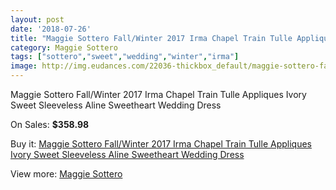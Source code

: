 ```yaml
---
layout: post
date: '2018-07-26'
title: "Maggie Sottero Fall/Winter 2017 Irma Chapel Train Tulle Appliques Ivory Sweet Sleeveless Aline Sweetheart Wedding Dress"
category: Maggie Sottero
tags: ["sottero","sweet","wedding","winter","irma"]
image: http://img.eudances.com/22036-thickbox_default/maggie-sottero-fall-winter-2017-irma-chapel-train-tulle-appliques-ivory-sweet-sleeveless-aline-sweetheart-wedding-dress.jpg
---
```

Maggie Sottero Fall/Winter 2017 Irma Chapel Train Tulle Appliques Ivory Sweet Sleeveless Aline Sweetheart Wedding Dress

On Sales: **$358.98**
<a href="https://www.eudances.com/en/maggie-sottero/7063-maggie-sottero-fall-winter-2017-irma-chapel-train-tulle-appliques-ivory-sweet-sleeveless-aline-sweetheart-wedding-dress.html"><amp-img layout="responsive" width="600" height="600" src="//img.eudances.com/22036-thickbox_default/maggie-sottero-fall-winter-2017-irma-chapel-train-tulle-appliques-ivory-sweet-sleeveless-aline-sweetheart-wedding-dress.jpg" alt="Maggie Sottero Fall/Winter 2017 Irma Chapel Train Tulle Appliques Ivory Sweet Sleeveless Aline Sweetheart Wedding Dress 0" /></a>
<a href="https://www.eudances.com/en/maggie-sottero/7063-maggie-sottero-fall-winter-2017-irma-chapel-train-tulle-appliques-ivory-sweet-sleeveless-aline-sweetheart-wedding-dress.html"><amp-img layout="responsive" width="600" height="600" src="//img.eudances.com/22043-thickbox_default/maggie-sottero-fall-winter-2017-irma-chapel-train-tulle-appliques-ivory-sweet-sleeveless-aline-sweetheart-wedding-dress.jpg" alt="Maggie Sottero Fall/Winter 2017 Irma Chapel Train Tulle Appliques Ivory Sweet Sleeveless Aline Sweetheart Wedding Dress 1" /></a>
<a href="https://www.eudances.com/en/maggie-sottero/7063-maggie-sottero-fall-winter-2017-irma-chapel-train-tulle-appliques-ivory-sweet-sleeveless-aline-sweetheart-wedding-dress.html"><amp-img layout="responsive" width="600" height="600" src="//img.eudances.com/22042-thickbox_default/maggie-sottero-fall-winter-2017-irma-chapel-train-tulle-appliques-ivory-sweet-sleeveless-aline-sweetheart-wedding-dress.jpg" alt="Maggie Sottero Fall/Winter 2017 Irma Chapel Train Tulle Appliques Ivory Sweet Sleeveless Aline Sweetheart Wedding Dress 2" /></a>
<a href="https://www.eudances.com/en/maggie-sottero/7063-maggie-sottero-fall-winter-2017-irma-chapel-train-tulle-appliques-ivory-sweet-sleeveless-aline-sweetheart-wedding-dress.html"><amp-img layout="responsive" width="600" height="600" src="//img.eudances.com/22041-thickbox_default/maggie-sottero-fall-winter-2017-irma-chapel-train-tulle-appliques-ivory-sweet-sleeveless-aline-sweetheart-wedding-dress.jpg" alt="Maggie Sottero Fall/Winter 2017 Irma Chapel Train Tulle Appliques Ivory Sweet Sleeveless Aline Sweetheart Wedding Dress 3" /></a>
<a href="https://www.eudances.com/en/maggie-sottero/7063-maggie-sottero-fall-winter-2017-irma-chapel-train-tulle-appliques-ivory-sweet-sleeveless-aline-sweetheart-wedding-dress.html"><amp-img layout="responsive" width="600" height="600" src="//img.eudances.com/22040-thickbox_default/maggie-sottero-fall-winter-2017-irma-chapel-train-tulle-appliques-ivory-sweet-sleeveless-aline-sweetheart-wedding-dress.jpg" alt="Maggie Sottero Fall/Winter 2017 Irma Chapel Train Tulle Appliques Ivory Sweet Sleeveless Aline Sweetheart Wedding Dress 4" /></a>
<a href="https://www.eudances.com/en/maggie-sottero/7063-maggie-sottero-fall-winter-2017-irma-chapel-train-tulle-appliques-ivory-sweet-sleeveless-aline-sweetheart-wedding-dress.html"><amp-img layout="responsive" width="600" height="600" src="//img.eudances.com/22039-thickbox_default/maggie-sottero-fall-winter-2017-irma-chapel-train-tulle-appliques-ivory-sweet-sleeveless-aline-sweetheart-wedding-dress.jpg" alt="Maggie Sottero Fall/Winter 2017 Irma Chapel Train Tulle Appliques Ivory Sweet Sleeveless Aline Sweetheart Wedding Dress 5" /></a>
<a href="https://www.eudances.com/en/maggie-sottero/7063-maggie-sottero-fall-winter-2017-irma-chapel-train-tulle-appliques-ivory-sweet-sleeveless-aline-sweetheart-wedding-dress.html"><amp-img layout="responsive" width="600" height="600" src="//img.eudances.com/22038-thickbox_default/maggie-sottero-fall-winter-2017-irma-chapel-train-tulle-appliques-ivory-sweet-sleeveless-aline-sweetheart-wedding-dress.jpg" alt="Maggie Sottero Fall/Winter 2017 Irma Chapel Train Tulle Appliques Ivory Sweet Sleeveless Aline Sweetheart Wedding Dress 6" /></a>
<a href="https://www.eudances.com/en/maggie-sottero/7063-maggie-sottero-fall-winter-2017-irma-chapel-train-tulle-appliques-ivory-sweet-sleeveless-aline-sweetheart-wedding-dress.html"><amp-img layout="responsive" width="600" height="600" src="//img.eudances.com/22037-thickbox_default/maggie-sottero-fall-winter-2017-irma-chapel-train-tulle-appliques-ivory-sweet-sleeveless-aline-sweetheart-wedding-dress.jpg" alt="Maggie Sottero Fall/Winter 2017 Irma Chapel Train Tulle Appliques Ivory Sweet Sleeveless Aline Sweetheart Wedding Dress 7" /></a>

Buy it: [Maggie Sottero Fall/Winter 2017 Irma Chapel Train Tulle Appliques Ivory Sweet Sleeveless Aline Sweetheart Wedding Dress](https://www.eudances.com/en/maggie-sottero/7063-maggie-sottero-fall-winter-2017-irma-chapel-train-tulle-appliques-ivory-sweet-sleeveless-aline-sweetheart-wedding-dress.html "Maggie Sottero Fall/Winter 2017 Irma Chapel Train Tulle Appliques Ivory Sweet Sleeveless Aline Sweetheart Wedding Dress")

View more: [Maggie Sottero](https://www.eudances.com/en/107-maggie-sottero "Maggie Sottero")